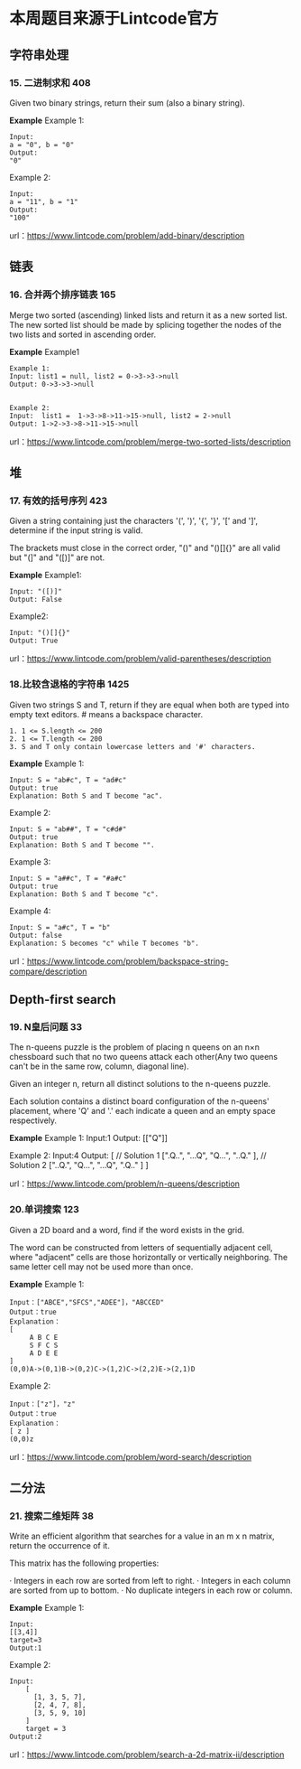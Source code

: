 # 本周题目来源于Lintcode官方
## 字符串处理
### 15. 二进制求和  408
Given two binary strings, return their sum (also a binary string).

**Example**
Example 1:

	Input:
  	a = "0", b = "0"
  	Output:
  	"0"

Example 2:

	Input:
  	a = "11", b = "1"
  	Output:
  	"100"

url：https://www.lintcode.com/problem/add-binary/description

## 链表
### 16. 合并两个排序链表  165
Merge two sorted (ascending) linked lists and return it as a new sorted list. The new sorted list should be made by splicing together the nodes of the two lists and sorted in ascending order.

**Example**
Example1

	Example 1:
	Input: list1 = null, list2 = 0->3->3->null
	Output: 0->3->3->null


	Example 2:
	Input:  list1 =  1->3->8->11->15->null, list2 = 2->null
	Output: 1->2->3->8->11->15->null


url：https://www.lintcode.com/problem/merge-two-sorted-lists/description

## 堆 
### 17. 有效的括号序列 423
Given a string containing just the characters '(', ')', '{', '}', '[' and ']', determine if the input string is valid.

The brackets must close in the correct order, "()" and "()[]{}" are all valid but "(]" and "([)]" are not.

**Example**
Example1:

	Input: "([)]"
	Output: False

Example2:

	Input: "()[]{}"
	Output: True

url：https://www.lintcode.com/problem/valid-parentheses/description

### 18.比较含退格的字符串 1425
Given two strings S and T, return if they are equal when both are typed into empty text editors. # means a backspace character.

	1. 1 <= S.length <= 200
	2. 1 <= T.length <= 200
	3. S and T only contain lowercase letters and '#' characters.

**Example**
Example 1:

	Input: S = "ab#c", T = "ad#c"
	Output: true
	Explanation: Both S and T become "ac".

Example 2:

	Input: S = "ab##", T = "c#d#"
	Output: true
	Explanation: Both S and T become "".

Example 3:

	Input: S = "a##c", T = "#a#c"
	Output: true
	Explanation: Both S and T become "c".

Example 4:

	Input: S = "a#c", T = "b"
	Output: false
	Explanation: S becomes "c" while T becomes "b".

url：https://www.lintcode.com/problem/backspace-string-compare/description

## Depth-first search
### 19. N皇后问题 33
The n-queens puzzle is the problem of placing n queens on an n×n chessboard such that no two queens attack each other(Any two queens can't be in the same row, column, diagonal line).

Given an integer n, return all distinct solutions to the n-queens puzzle.

Each solution contains a distinct board configuration of the n-queens' placement, where 'Q' and '.' each indicate a queen and an empty space respectively.

**Example**
Example 1:
	Input:1
	Output:
 	  [["Q"]]

Example 2:
	Input:4
	Output:
	[
  	  // Solution 1
	  [".Q..",
	   "...Q",
	   "Q...",
	   "..Q."
	  ],
	  // Solution 2	
	  ["..Q.",
	   "Q...",
	   "...Q",
	   ".Q.."
	  ]
	]
  
 url：https://www.lintcode.com/problem/n-queens/description
 
 ### 20.单词搜索 123
 Given a 2D board and a word, find if the word exists in the grid.

The word can be constructed from letters of sequentially adjacent cell, where "adjacent" cells are those horizontally or vertically neighboring. The same letter cell may not be used more than once.

**Example**
Example 1:

	Input：["ABCE","SFCS","ADEE"]，"ABCCED"
	Output：true
	Explanation：
	[    
	     A B C E
	     S F C S 
	     A D E E
	]
	(0,0)A->(0,1)B->(0,2)C->(1,2)C->(2,2)E->(2,1)D

Example 2:

	Input：["z"]，"z"
	Output：true
	Explanation：
	[ z ]
	(0,0)z

url：https://www.lintcode.com/problem/word-search/description

## 二分法
### 21. 搜索二维矩阵 38
Write an efficient algorithm that searches for a value in an m x n matrix, return the occurrence of it.

This matrix has the following properties:

· Integers in each row are sorted from left to right.
· Integers in each column are sorted from up to bottom.
· No duplicate integers in each row or column.

**Example**
Example 1:

	Input:
	[[3,4]]
	target=3
	Output:1

Example 2:

	Input:
	    [
	      [1, 3, 5, 7],
	      [2, 4, 7, 8],
	      [3, 5, 9, 10]
	    ]
	    target = 3
    Output:2

url：https://www.lintcode.com/problem/search-a-2d-matrix-ii/description
